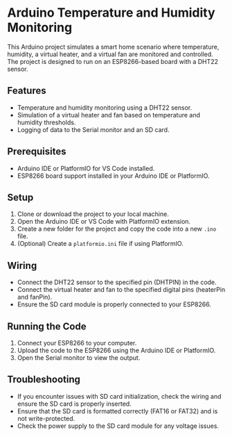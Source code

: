 # Arduino Temperature and Humidity Monitoring

This Arduino project simulates a smart home scenario where temperature, humidity, a virtual heater, and a virtual fan are monitored and controlled. The project is designed to run on an ESP8266-based board with a DHT22 sensor.

## Features

- Temperature and humidity monitoring using a DHT22 sensor.
- Simulation of a virtual heater and fan based on temperature and humidity thresholds.
- Logging of data to the Serial monitor and an SD card.

## Prerequisites

- Arduino IDE or PlatformIO for VS Code installed.
- ESP8266 board support installed in your Arduino IDE or PlatformIO.

## Setup

1. Clone or download the project to your local machine.
2. Open the Arduino IDE or VS Code with PlatformIO extension.
3. Create a new folder for the project and copy the code into a new `.ino` file.
4. (Optional) Create a `platformio.ini` file if using PlatformIO.

## Wiring

- Connect the DHT22 sensor to the specified pin (DHTPIN) in the code.
- Connect the virtual heater and fan to the specified digital pins (heaterPin and fanPin).
- Ensure the SD card module is properly connected to your ESP8266.

## Running the Code

1. Connect your ESP8266 to your computer.
2. Upload the code to the ESP8266 using the Arduino IDE or PlatformIO.
3. Open the Serial monitor to view the output.

## Troubleshooting

- If you encounter issues with SD card initialization, check the wiring and ensure the SD card is properly inserted.
- Ensure that the SD card is formatted correctly (FAT16 or FAT32) and is not write-protected.
- Check the power supply to the SD card module for any voltage issues.



